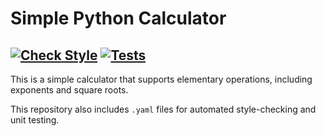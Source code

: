 # Simple Python Calculator
[![Check Style](https://github.com/vsong1/calculator/actions/workflows/style.yaml/badge.svg)](https://github.com/vsong1/calculator/actions/workflows/style.yaml)
[![Tests](https://github.com/vsong1/calculator/actions/workflows/test.yaml/badge.svg)](https://github.com/vsong1/calculator/actions/workflows/test.yaml)
-----
This is a simple calculator that supports elementary operations, including exponents and square roots. 

This repository also includes `.yaml` files for automated style-checking and unit testing.